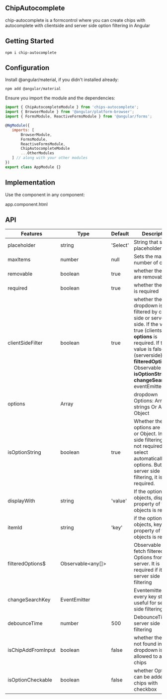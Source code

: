 ## ChipAutocomplete

chip-autocomplete is a formcontrol where you can create chips with autocomplete with clientside and server side option filtering in Angular

## Getting Started

    npm i chip-autocomplete

## Configuration

Install @angular/material, if you didn't installed already:

    npm add @angular/material

Ensure you import the module and the dependencies:

```javascript
import { ChipAutocompleteModule } from 'chips-autocomplete';
import { BrowserModule } from '@angular/platform-browser'; 
import { FormsModule, ReactiveFormsModule } from '@angular/forms';

@NgModule({
   imports: [
       BrowserModule,
       FormsModule,
       ReactiveFormsModule,
       ChipAutocompleteModule
       ...OtherModules 
   ] // along with your other modules
})
export class AppModule {}
```
## Implementation

Use the component in any component:

app.component.html
<chip-autocomplete><chip-autocomplete>

## API

| Features | Type | Default | Description |
| ------ | ------ | -----| ------|
| placeholder | string | 'Select' | String that sets the placeholder |
| maxItems | number |  null | Sets the maximum number of chips |
| removable | boolean | true | whether the chips are removable |
| required | boolean | true | whether the field is required |
| clientSideFilter | boolean | true | whether the dropdown is filtered by client side or server side. If the value is true (clientside), **options** is required. If the value is false (serverside), **filteredOptions$** Observable and **isOptionString**, **changeSearchKey** eventEmitter |
| options | Array | |  dropdown Options: Array of strings Or Array of Object|
| isOptionString | boolean | true | Whether the options are Strings or Object. In Cleint side filtering, it is not required, it can select automatically from options. But in server side filtering, it is required. |
| displayWith | string | 'value' | If the options are objects, display property of that objects is required |
| itemId | string | 'key' | if the options are objects, key property of that objects is required |
| filteredOptions$ | Observable<any[]> | | Observable that fetch filtered Options from the server. It is required if it is server side filtering |
| changeSearchKey | EventEmitter<string> | | Eventemitter with every key stroke, useful for server side filtering |
| debounceTime | number | 500 | DebounceTime for server side filtering |
| isChipAddFromInput | boolean | false | whether the text not found in dropdown is allowed to add to chips |
| isOptionCheckable | boolean | false | whether Options can be added to chips with checkbox |

